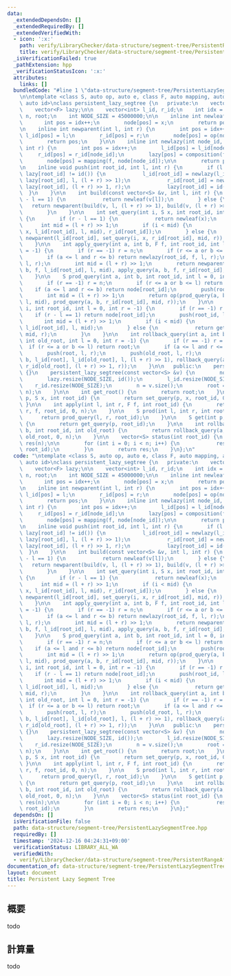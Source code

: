 ```yaml
---
data:
  _extendedDependsOn: []
  _extendedRequiredBy: []
  _extendedVerifiedWith:
  - icon: ':x:'
    path: verify/LibraryChecker/data-structure/segment-tree/PersistentRangeAffineRangeSum.test.cpp
    title: verify/LibraryChecker/data-structure/segment-tree/PersistentRangeAffineRangeSum.test.cpp
  _isVerificationFailed: true
  _pathExtension: hpp
  _verificationStatusIcon: ':x:'
  attributes:
    links: []
  bundledCode: "#line 1 \"data-structure/segment-tree/PersistentLazySegmentTree.hpp\"\
    \n\ntemplate <class S, auto op, auto e, class F, auto mapping, auto composition,\
    \ auto id>\nclass persistent_lazy_segtree {\n   private:\n    vector<S> node;\n\
    \    vector<F> lazy;\n\n    vector<int> l_id, r_id;\n    int idx = 0;\n    int\
    \ n, root;\n    int NODE_SIZE = 45000000;\n\n    inline int newleaf(S x) {\n \
    \       int pos = idx++;\n        node[pos] = x;\n        return pos;\n    }\n\
    \n    inline int newparent(int l, int r) {\n        int pos = idx++;\n       \
    \ l_id[pos] = l;\n        r_id[pos] = r;\n        node[pos] = op(node[l], node[r]);\n\
    \        return pos;\n    }\n\n    inline int newlazy(int node_id, F f, int l,\
    \ int r) {\n        int pos = idx++;\n        l_id[pos] = l_id[node_id];\n   \
    \     r_id[pos] = r_id[node_id];\n        lazy[pos] = composition(f, lazy[node_id]);\n\
    \        node[pos] = mapping(f, node[node_id]);\n\n        return pos;\n    }\n\
    \n    inline void push(int root_id, int l, int r) {\n        if (l + 1 < r and\
    \ lazy[root_id] != id()) {\n            l_id[root_id] = newlazy(l_id[root_id],\
    \ lazy[root_id], l, (l + r) >> 1);\n            r_id[root_id] = newlazy(r_id[root_id],\
    \ lazy[root_id], (l + r) >> 1, r);\n            lazy[root_id] = id();\n      \
    \  }\n    }\n\n    int build(const vector<S> &v, int l, int r) {\n        if (r\
    \ - l == 1) {\n            return newleaf(v[l]);\n        } else {\n         \
    \   return newparent(build(v, l, (l + r) >> 1), build(v, (l + r) >> 1, r));\n\
    \        }\n    }\n\n    int set_query(int i, S x, int root_id, int l, int r)\
    \ {\n        if (r - l == 1) {\n            return newleaf(x);\n        }\n  \
    \      int mid = (l + r) >> 1;\n        if (i < mid) {\n            return newparent(set_query(i,\
    \ x, l_id[root_id], l, mid), r_id[root_id]);\n        } else {\n            return\
    \ newparent(l_id[root_id], set_query(i, x, r_id[root_id], mid, r));\n        }\n\
    \    }\n\n    int apply_query(int a, int b, F f, int root_id, int l = 0, int r\
    \ = -1) {\n        if (r == -1) r = n;\n        if (r <= a or b <= l) return root_id;\n\
    \        if (a <= l and r <= b) return newlazy(root_id, f, l, r);\n        push(root_id,\
    \ l, r);\n        int mid = (l + r) >> 1;\n        return newparent(apply_query(a,\
    \ b, f, l_id[root_id], l, mid), apply_query(a, b, f, r_id[root_id], mid, r));\n\
    \    }\n\n    S prod_query(int a, int b, int root_id, int l = 0, int r = -1) {\n\
    \        if (r == -1) r = n;\n        if (r <= a or b <= l) return e();\n    \
    \    if (a <= l and r <= b) return node[root_id];\n        push(root_id, l, r);\n\
    \        int mid = (l + r) >> 1;\n        return op(prod_query(a, b, l_id[root_id],\
    \ l, mid), prod_query(a, b, r_id[root_id], mid, r));\n    }\n\n    S get_query(int\
    \ i, int root_id, int l = 0, int r = -1) {\n        if (r == -1) r = n;\n    \
    \    if (r - l == 1) return node[root_id];\n        push(root_id, l, r);\n\n \
    \       int mid = (l + r) >> 1;\n        if (i < mid) {\n            return get_query(i,\
    \ l_id[root_id], l, mid);\n        } else {\n            return get_query(i, r_id[root_id],\
    \ mid, r);\n        }\n    }\n\n    int rollback_query(int a, int b, int root,\
    \ int old_root, int l = 0, int r = -1) {\n        if (r == -1) r = n;\n      \
    \  if (r <= a or b <= l) return root;\n        if (a <= l and r <= b) return old_root;\n\
    \        push(root, l, r);\n        push(old_root, l, r);\n        return newparent(rollback_query(a,\
    \ b, l_id[root], l_id[old_root], l, (l + r) >> 1), rollback_query(a, b, r_id[root],\
    \ r_id[old_root], (l + r) >> 1, r));\n    }\n\n   public:\n    persistent_lazy_segtree()\
    \ {}\n    persistent_lazy_segtree(const vector<S> &v) {\n        node.resize(NODE_SIZE);\n\
    \        lazy.resize(NODE_SIZE, id());\n        l_id.resize(NODE_SIZE);\n    \
    \    r_id.resize(NODE_SIZE);\n        n = v.size();\n        root = build(v, 0,\
    \ n);\n    }\n\n    int get_root() {\n        return root;\n    }\n\n    int set(int\
    \ p, S x, int root_id) {\n        return set_query(p, x, root_id, 0, n);\n   \
    \ }\n\n    int apply(int l, int r, F f, int root_id) {\n        return apply_query(l,\
    \ r, f, root_id, 0, n);\n    }\n\n    S prod(int l, int r, int root_id) {\n  \
    \      return prod_query(l, r, root_id);\n    }\n\n    S get(int p, int root_id)\
    \ {\n        return get_query(p, root_id);\n    }\n\n    int rollback(int a, int\
    \ b, int root_id, int old_root) {\n        return rollback_query(a, b, root_id,\
    \ old_root, 0, n);\n    }\n\n    vector<S> status(int root_id) {\n        vector<S>\
    \ res(n);\n\n        for (int i = 0; i < n; i++) {\n            res[i] = get(i,\
    \ root_id);\n        }\n        return res;\n    }\n};\n"
  code: "\ntemplate <class S, auto op, auto e, class F, auto mapping, auto composition,\
    \ auto id>\nclass persistent_lazy_segtree {\n   private:\n    vector<S> node;\n\
    \    vector<F> lazy;\n\n    vector<int> l_id, r_id;\n    int idx = 0;\n    int\
    \ n, root;\n    int NODE_SIZE = 45000000;\n\n    inline int newleaf(S x) {\n \
    \       int pos = idx++;\n        node[pos] = x;\n        return pos;\n    }\n\
    \n    inline int newparent(int l, int r) {\n        int pos = idx++;\n       \
    \ l_id[pos] = l;\n        r_id[pos] = r;\n        node[pos] = op(node[l], node[r]);\n\
    \        return pos;\n    }\n\n    inline int newlazy(int node_id, F f, int l,\
    \ int r) {\n        int pos = idx++;\n        l_id[pos] = l_id[node_id];\n   \
    \     r_id[pos] = r_id[node_id];\n        lazy[pos] = composition(f, lazy[node_id]);\n\
    \        node[pos] = mapping(f, node[node_id]);\n\n        return pos;\n    }\n\
    \n    inline void push(int root_id, int l, int r) {\n        if (l + 1 < r and\
    \ lazy[root_id] != id()) {\n            l_id[root_id] = newlazy(l_id[root_id],\
    \ lazy[root_id], l, (l + r) >> 1);\n            r_id[root_id] = newlazy(r_id[root_id],\
    \ lazy[root_id], (l + r) >> 1, r);\n            lazy[root_id] = id();\n      \
    \  }\n    }\n\n    int build(const vector<S> &v, int l, int r) {\n        if (r\
    \ - l == 1) {\n            return newleaf(v[l]);\n        } else {\n         \
    \   return newparent(build(v, l, (l + r) >> 1), build(v, (l + r) >> 1, r));\n\
    \        }\n    }\n\n    int set_query(int i, S x, int root_id, int l, int r)\
    \ {\n        if (r - l == 1) {\n            return newleaf(x);\n        }\n  \
    \      int mid = (l + r) >> 1;\n        if (i < mid) {\n            return newparent(set_query(i,\
    \ x, l_id[root_id], l, mid), r_id[root_id]);\n        } else {\n            return\
    \ newparent(l_id[root_id], set_query(i, x, r_id[root_id], mid, r));\n        }\n\
    \    }\n\n    int apply_query(int a, int b, F f, int root_id, int l = 0, int r\
    \ = -1) {\n        if (r == -1) r = n;\n        if (r <= a or b <= l) return root_id;\n\
    \        if (a <= l and r <= b) return newlazy(root_id, f, l, r);\n        push(root_id,\
    \ l, r);\n        int mid = (l + r) >> 1;\n        return newparent(apply_query(a,\
    \ b, f, l_id[root_id], l, mid), apply_query(a, b, f, r_id[root_id], mid, r));\n\
    \    }\n\n    S prod_query(int a, int b, int root_id, int l = 0, int r = -1) {\n\
    \        if (r == -1) r = n;\n        if (r <= a or b <= l) return e();\n    \
    \    if (a <= l and r <= b) return node[root_id];\n        push(root_id, l, r);\n\
    \        int mid = (l + r) >> 1;\n        return op(prod_query(a, b, l_id[root_id],\
    \ l, mid), prod_query(a, b, r_id[root_id], mid, r));\n    }\n\n    S get_query(int\
    \ i, int root_id, int l = 0, int r = -1) {\n        if (r == -1) r = n;\n    \
    \    if (r - l == 1) return node[root_id];\n        push(root_id, l, r);\n\n \
    \       int mid = (l + r) >> 1;\n        if (i < mid) {\n            return get_query(i,\
    \ l_id[root_id], l, mid);\n        } else {\n            return get_query(i, r_id[root_id],\
    \ mid, r);\n        }\n    }\n\n    int rollback_query(int a, int b, int root,\
    \ int old_root, int l = 0, int r = -1) {\n        if (r == -1) r = n;\n      \
    \  if (r <= a or b <= l) return root;\n        if (a <= l and r <= b) return old_root;\n\
    \        push(root, l, r);\n        push(old_root, l, r);\n        return newparent(rollback_query(a,\
    \ b, l_id[root], l_id[old_root], l, (l + r) >> 1), rollback_query(a, b, r_id[root],\
    \ r_id[old_root], (l + r) >> 1, r));\n    }\n\n   public:\n    persistent_lazy_segtree()\
    \ {}\n    persistent_lazy_segtree(const vector<S> &v) {\n        node.resize(NODE_SIZE);\n\
    \        lazy.resize(NODE_SIZE, id());\n        l_id.resize(NODE_SIZE);\n    \
    \    r_id.resize(NODE_SIZE);\n        n = v.size();\n        root = build(v, 0,\
    \ n);\n    }\n\n    int get_root() {\n        return root;\n    }\n\n    int set(int\
    \ p, S x, int root_id) {\n        return set_query(p, x, root_id, 0, n);\n   \
    \ }\n\n    int apply(int l, int r, F f, int root_id) {\n        return apply_query(l,\
    \ r, f, root_id, 0, n);\n    }\n\n    S prod(int l, int r, int root_id) {\n  \
    \      return prod_query(l, r, root_id);\n    }\n\n    S get(int p, int root_id)\
    \ {\n        return get_query(p, root_id);\n    }\n\n    int rollback(int a, int\
    \ b, int root_id, int old_root) {\n        return rollback_query(a, b, root_id,\
    \ old_root, 0, n);\n    }\n\n    vector<S> status(int root_id) {\n        vector<S>\
    \ res(n);\n\n        for (int i = 0; i < n; i++) {\n            res[i] = get(i,\
    \ root_id);\n        }\n        return res;\n    }\n};"
  dependsOn: []
  isVerificationFile: false
  path: data-structure/segment-tree/PersistentLazySegmentTree.hpp
  requiredBy: []
  timestamp: '2024-12-16 04:24:31+09:00'
  verificationStatus: LIBRARY_ALL_WA
  verifiedWith:
  - verify/LibraryChecker/data-structure/segment-tree/PersistentRangeAffineRangeSum.test.cpp
documentation_of: data-structure/segment-tree/PersistentLazySegmentTree.hpp
layout: document
title: Persistent Lazy Segment Tree
---
```


## 概要

todo

## 計算量
todo